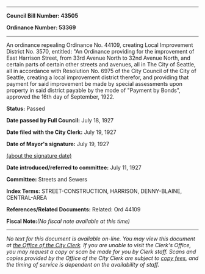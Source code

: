 

********

**Council Bill Number: 43505**
   
**Ordinance Number: 53369**
********

 An ordinance repealing Ordinance No. 44109, creating Local Improvement District No. 3570, entitled: "An Ordinance providing for the improvement of East Harrison Street, from 33rd Avenue North to 32nd Avenue North, and certain parts of certain other streets and avenues, all in The City of Seattle, all in accordance with Resolution No. 6975 of the City Council of the City of Seattle, creating a local improvement district therefor, and providing that payment for said improvement be made by special assessments upon property in said district payable by the mode of "Payment by Bonds", approved the 16th day of September, 1922.

**Status:** Passed
   
**Date passed by Full Council:** July 18, 1927
   
**Date filed with the City Clerk:** July 19, 1927
   
**Date of Mayor's signature:** July 19, 1927
   
[(about the signature date)](/~public/approvaldate.htm)
   
   
   
**Date introduced/referred to committee:** July 11, 1927
   
**Committee:** Streets and Sewers
   
   
**Index Terms:** STREET-CONSTRUCTION, HARRISON, DENNY-BLAINE, CENTRAL-AREA

**References/Related Documents:** Related: Ord 44109

**Fiscal Note:**_(No fiscal note available at this time)_
********

_No text for this document is available on-line. You may view this document at [the Office of the City Clerk](http://www.seattle.gov/leg/clerk/contactUs.htm). If you are unable to visit the Clerk's Office, you may request a copy or scan be made for you by Clerk staff. Scans and copies provided by the Office of the City Clerk are subject to [copy fees](http://clerk.seattle.gov/~public/clerkfees.htm), and the timing of service is dependent on the availability of staff._


